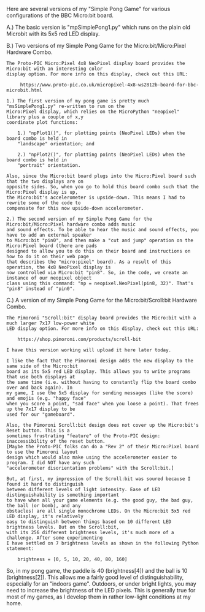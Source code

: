 Here are several versions of my "Simple Pong Game" for various configurations of the BBC Micro:bit board.

A.) The basic version is "mpSimplePong1.py" which runs on the plain old Microbit with its 5x5 red LED display.

B.) Two versions of my Simple Pong Game for the Micro:bit/Micro:Pixel Hardware Combo.

    The Proto-PIC Micro:Pixel 4x8 NeoPixel display board provides the Micro:bit with an interesting color 
    display option. For more info on this display, check out this URL:
    
         https://www.proto-pic.co.uk/micropixel-4x8-ws2812b-board-for-bbc-microbit.html

    1.) The first version of my pong game is pretty much "msSimplePong1.py" re-written to run on the 
    Micro:Pixel display, which relies on the MicroPython "neopixel" library plus a couple of x,y 
    coordinate plot functions: 

        1.) "npPlot1()", for plotting points (NeoPixel LEDs) when the board combo is held in 
        "landscape" orientation; and 
    
        2.) "npPlot2()", for plotting points (NeoPixel LEDs) when the board combo is held in 
        "portrait" orientation.

    Also, since the Micro:bit board plugs into the Micro:Pixel board such that the two displays are on 
    opposite sides. So, when you go to hold this board combo such that the Micro:Pixel display is up, 
    the Micro:bit's accelerometer is upside-down. This means I had to rewrite some of the code to 
    compensate for this now upside-down accelerometer.
    
    2.) The second version of my Simple Pong Game for the Micro:bit/Micro:Pixel hardware combo adds music 
    and sound effects. To be able to hear the music and sound effects, you have to add an external speaker 
    to Micro:bit "pin0", and then make a "cut and jump" operation on the Micro:Pixel board (there are pads 
    designed to allow you to do this on their board and instructions on how to do it on their web page 
    that describes the "micro:pixel" board). As a result of this operation, the 4x8 NeoPixel display is 
    now controlled via Micro:bit "pin8". So, in the code, we create an instance of our neopixel object
    class using this command: "np = neopixel.NeoPixel(pin8, 32)". That's "pin8" instead of "pin0".
    
C.) A version of my Simple Pong Game for the Micro:bit/Scroll:bit Hardware Combo.

    The Pimoroni "Scroll:bit" display board provides the Micro:bit with a much larger 7x17 low-power white 
    LED display option. For more info on this display, check out this URL:    
    
        https://shop.pimoroni.com/products/scroll-bit
    
    I have this version working will upload it here later today.
    
    I like the fact that the Pimoroni design adds the new display to the same side of the Micro:bit 
    board as its 5x5 red LED display. This allows you to write programs that use both displays at 
    the same time (i.e. without having to constantly flip the board combo over and back again). In 
    my game, I use the 5x5 display for sending messages (like the score) and emojis (e.g. "happy face" 
    when you score a point, "sad face" when you loose a point). That frees up the 7x17 display to be 
    used for our "gameboard". 
    
    Also, the Pimoroni Scroll:bit design does not cover up the Micro:bit's Reset button. This is a 
    sometimes frustrating "feature" of the Proto-PIC design: inaccessibility of the reset button. 
    [Maybe the Proto-PIC folks can do a "Rev 2" of their Micro:Pixel board to use the Pimoroni layout 
    design which would also make using the accelerometer easier to program. I did NOT have any such 
    "accelerometer disorientation problems" with the Scroll:bit.]
    
    But, at first, my impression of the Scroll:bit was soured because I found it hard to distinguish 
    between different levels of light intensity. Ease of LED distinguishability is something important 
    to have when all your game elements (e.g. the good guy, the bad guy, the ball (or bomb), and any 
    obstacles) are all single monochrome LEDs. On the Micro:bit 5x5 red LED display, it's relatively 
    easy to distinguish between things based on 10 different LED brightness levels. But on the Scroll:bit,
    with its 256 different brightness levels, it's much more of a challenge. After some experimenting
    I have settled on 7 brightness levels as shown in the following Python statement:
    
        brightness = [0, 5, 10, 20, 40, 80, 160]
    
   So, in my pong game, the paddle is 40 (brightness[4]) and the ball is 10 (brightness[2]). This allows 
   me a fairly good level of distinguishability, especially for an "indoors game". Outdoors, or under 
   bright lights, you may need to increase the brightness of the LED pixels. This is generally true for
   most of my games, as I develop them in rather low-light conditions at my home.


